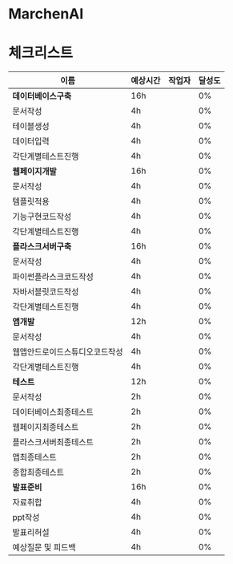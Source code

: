 # MarchenAI
# 체크리스트
|**이름**|**예상시간**|**작업자**|**달성도**|
|-----|---|---|---|
|**데이터베이스구축**|16h| |0%|
|문서작성|4h| |0%|
|테이블생성|4h| |0%|
|데이터입력|4h| |0%|
|각단계별테스트진행|4h| |0%|
|**웹페이지개발**|16h| |0%|
|문서작성|4h| |0%|
|템플릿적용|4h| |0%|
|기능구현코드작성|4h| |0%|
|각단계별테스트진행|4h| |0%|
|**플라스크서버구축**|16h| |0%|0%|
|문서작성|4h| |0%|
|파이썬플라스크코드작성|4h| |0%|
|자바서블릿코드작성|4h| |0%|0%|
|각단계별테스트진행|4h| |0%|
|**앱개발**|12h| |0%|
|문서작성|4h| |0%|
|웹앱안드로이드스튜디오코드작성|4h| |0%|
|각단계별테스트진행|4h| |0%|
|**테스트**|12h| |0%|
|문서작성|2h| |0%|
|데이터베이스최종테스트|2h| |0%|
|웹페이지최종테스트|2h| |0%|
|플라스크서버최종테스트|2h| |0%|
|앱최종테스트|2h| |0%|
|종합최종테스트|2h| |0%|
|**발표준비**|16h| |0%|
|자료취합|4h| |0%|
|ppt작성|4h| |0%|
|발표리허설|4h| |0%|
|예상질문 및 피드백|4h| |0%|
